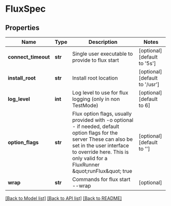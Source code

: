 # FluxSpec


## Properties
Name | Type | Description | Notes
------------ | ------------- | ------------- | -------------
**connect_timeout** | **str** | Single user executable to provide to flux start | [optional] [default to '5s']
**install_root** | **str** | Install root location | [optional] [default to '/usr']
**log_level** | **int** | Log level to use for flux logging (only in non TestMode) | [optional] [default to 6]
**option_flags** | **str** | Flux option flags, usually provided with -o optional - if needed, default option flags for the server These can also be set in the user interface to override here. This is only valid for a FluxRunner \&quot;runFlux\&quot; true | [optional] [default to '']
**wrap** | **str** | Commands for flux start --wrap | [optional] 

[[Back to Model list]](../README.md#documentation-for-models) [[Back to API list]](../README.md#documentation-for-api-endpoints) [[Back to README]](../README.md)


